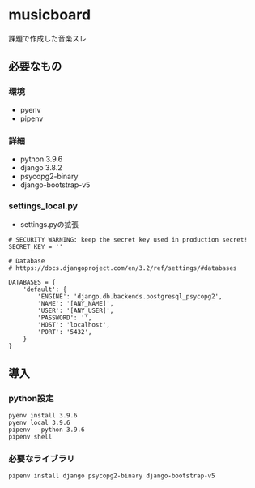 # musicboard
課題で作成した音楽スレ

## 必要なもの
### 環境
- pyenv 
- pipenv
### 詳細
- python 3.9.6
- django 3.8.2
- psycopg2-binary
- django-bootstrap-v5
### settings_local.py
- settings.pyの拡張
```
# SECURITY WARNING: keep the secret key used in production secret!
SECRET_KEY = ''

# Database
# https://docs.djangoproject.com/en/3.2/ref/settings/#databases

DATABASES = {
    'default': {
        'ENGINE': 'django.db.backends.postgresql_psycopg2',
        'NAME': '[ANY_NAME]',
        'USER': '[ANY_USER]',
        'PASSWORD': '',
        'HOST': 'localhost',
        'PORT': '5432',
    }
}
```

## 導入
### python設定
```
pyenv install 3.9.6
pyenv local 3.9.6
pipenv --python 3.9.6
pipenv shell
```
### 必要なライブラリ
```
pipenv install django psycopg2-binary django-bootstrap-v5
```